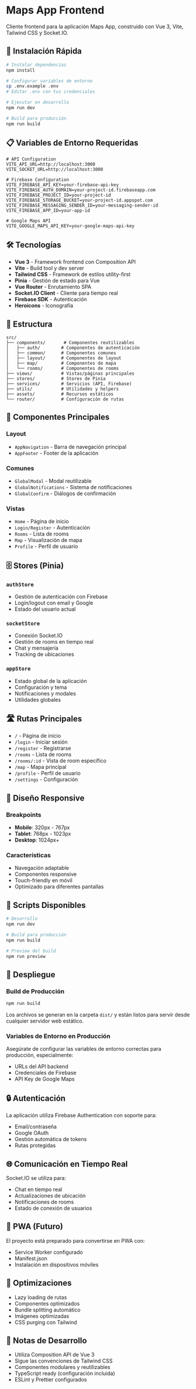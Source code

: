 # Maps App Frontend

Cliente frontend para la aplicación Maps App, construido con Vue 3, Vite, Tailwind CSS y Socket.IO.

## 🚀 Instalación Rápida

```bash
# Instalar dependencias
npm install

# Configurar variables de entorno
cp .env.example .env
# Editar .env con tus credenciales

# Ejecutar en desarrollo
npm run dev

# Build para producción
npm run build
```

## 📋 Variables de Entorno Requeridas

```env
# API Configuration
VITE_API_URL=http://localhost:3000
VITE_SOCKET_URL=http://localhost:3000

# Firebase Configuration
VITE_FIREBASE_API_KEY=your-firebase-api-key
VITE_FIREBASE_AUTH_DOMAIN=your-project-id.firebaseapp.com
VITE_FIREBASE_PROJECT_ID=your-project-id
VITE_FIREBASE_STORAGE_BUCKET=your-project-id.appspot.com
VITE_FIREBASE_MESSAGING_SENDER_ID=your-messaging-sender-id
VITE_FIREBASE_APP_ID=your-app-id

# Google Maps API
VITE_GOOGLE_MAPS_API_KEY=your-google-maps-api-key
```

## 🛠️ Tecnologías

- **Vue 3** - Framework frontend con Composition API
- **Vite** - Build tool y dev server
- **Tailwind CSS** - Framework de estilos utility-first
- **Pinia** - Gestión de estado para Vue
- **Vue Router** - Enrutamiento SPA
- **Socket.IO Client** - Cliente para tiempo real
- **Firebase SDK** - Autenticación
- **Heroicons** - Iconografía

## 📁 Estructura

```
src/
├── components/       # Componentes reutilizables
│   ├── auth/        # Componentes de autenticación
│   ├── common/      # Componentes comunes
│   ├── layout/      # Componentes de layout
│   ├── map/         # Componentes de mapa
│   └── rooms/       # Componentes de rooms
├── views/           # Vistas/páginas principales
├── stores/          # Stores de Pinia
├── services/        # Servicios (API, Firebase)
├── utils/           # Utilidades y helpers
├── assets/          # Recursos estáticos
└── router/          # Configuración de rutas
```

## 🎨 Componentes Principales

### Layout
- `AppNavigation` - Barra de navegación principal
- `AppFooter` - Footer de la aplicación

### Comunes
- `GlobalModal` - Modal reutilizable
- `GlobalNotifications` - Sistema de notificaciones
- `GlobalConfirm` - Diálogos de confirmación

### Vistas
- `Home` - Página de inicio
- `Login/Register` - Autenticación
- `Rooms` - Lista de rooms
- `Map` - Visualización de mapa
- `Profile` - Perfil de usuario

## 🗄️ Stores (Pinia)

### `authStore`
- Gestión de autenticación con Firebase
- Login/logout con email y Google
- Estado del usuario actual

### `socketStore`
- Conexión Socket.IO
- Gestión de rooms en tiempo real
- Chat y mensajería
- Tracking de ubicaciones

### `appStore`
- Estado global de la aplicación
- Configuración y tema
- Notificaciones y modales
- Utilidades globales

## 🛣️ Rutas Principales

- `/` - Página de inicio
- `/login` - Iniciar sesión
- `/register` - Registrarse
- `/rooms` - Lista de rooms
- `/rooms/:id` - Vista de room específico
- `/map` - Mapa principal
- `/profile` - Perfil de usuario
- `/settings` - Configuración

## 🎨 Diseño Responsive

### Breakpoints
- **Mobile**: 320px - 767px
- **Tablet**: 768px - 1023px
- **Desktop**: 1024px+

### Características
- Navegación adaptable
- Componentes responsive
- Touch-friendly en móvil
- Optimizado para diferentes pantallas

## 🔧 Scripts Disponibles

```bash
# Desarrollo
npm run dev

# Build para producción
npm run build

# Preview del build
npm run preview
```

## 🚀 Despliegue

### Build de Producción
```bash
npm run build
```

Los archivos se generan en la carpeta `dist/` y están listos para servir desde cualquier servidor web estático.

### Variables de Entorno en Producción
Asegúrate de configurar las variables de entorno correctas para producción, especialmente:
- URLs del API backend
- Credenciales de Firebase
- API Key de Google Maps

## 🔒 Autenticación

La aplicación utiliza Firebase Authentication con soporte para:
- Email/contraseña
- Google OAuth
- Gestión automática de tokens
- Rutas protegidas

## 🌐 Comunicación en Tiempo Real

Socket.IO se utiliza para:
- Chat en tiempo real
- Actualizaciones de ubicación
- Notificaciones de rooms
- Estado de conexión de usuarios

## 📱 PWA (Futuro)

El proyecto está preparado para convertirse en PWA con:
- Service Worker configurado
- Manifest.json
- Instalación en dispositivos móviles

## 🎯 Optimizaciones

- Lazy loading de rutas
- Componentes optimizados
- Bundle splitting automático
- Imágenes optimizadas
- CSS purging con Tailwind

## 📝 Notas de Desarrollo

- Utiliza Composition API de Vue 3
- Sigue las convenciones de Tailwind CSS
- Componentes modulares y reutilizables
- TypeScript ready (configuración incluida)
- ESLint y Prettier configurados

